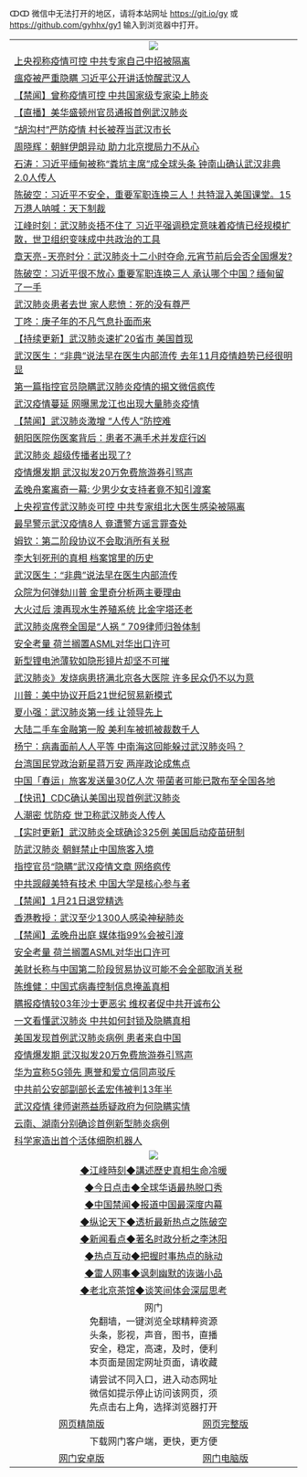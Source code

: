 ↀↀ 微信中无法打开的地区，请将本站网址 https://git.io/gy 或 https://github.com/gyhhx/gy1 输入到浏览器中打开。 

 <table>

  <tr>
    <td colspan="2" align=center><img src="https://cdn.jsdelivr.net/gh/gyoupiodf/im1/20190822-2.jpg"></td>
 </tr>
<tr><td colspan="2" align="left"><a href="https://xball.casa/oo.aspx?name=c1120238&key=eqxowaguscvmxdgc&from=gy">上央视称疫情可控 中共专家自己中招被隔离</a></td></tr>
<tr><td colspan="2" align="left"><a href="https://xball.casa/oo.aspx?name=c1120327&key=eqxowaguscvmxdgc&from=gy">瘟疫被严重隐瞒 习近平公开讲话惊醒武汉人</a></td></tr>
<tr><td colspan="2" align="left"><a href="https://xball.casa/oo.aspx?name=c1120360&key=eqxowaguscvmxdgc&from=gy">【禁闻】曾称疫情可控 中共国家级专家染上肺炎</a></td></tr>
<tr><td colspan="2" align="left"><a href="https://xball.casa/oo.aspx?name=c1120328&key=eqxowaguscvmxdgc&from=gy">【直播】美华盛顿州官员通报首例武汉肺炎</a></td></tr>
<tr><td colspan="2" align="left"><a href="https://xball.casa/oo.aspx?name=c1120263&key=eqxowaguscvmxdgc&from=gy">“胡沟村”严防疫情 村长被荐当武汉市长</a></td></tr>
<tr><td colspan="2" align="left"><a href="https://xball.casa/oo.aspx?name=c1120357&key=eqxowaguscvmxdgc&from=gy">周晓辉：朝鲜伊朗异动 助力北京搅局力不从心</a></td></tr>
<tr><td colspan="2" align="left"><a href="https://xball.casa/oo.aspx?name=c816850&key=eqxowaguscvmxdgc&from=gy">石涛：习近平缅甸被称“粪坑主席”成全球头条 钟南山确认武汉非典2.0人传人</a></td></tr>
<tr><td colspan="2" align="left"><a href="https://xball.casa/oo.aspx?name=c816932&key=eqxowaguscvmxdgc&from=gy">陈破空：习近平不安全，重要军职连换三人！共特混入美国课堂。15万港人呐喊：天下制裁</a></td></tr>
<tr><td colspan="2" align="left"><a href="https://xball.casa/oo.aspx?name=c922850&key=eqxowaguscvmxdgc&from=gy">江峰时刻：武汉肺炎捂不住了 习近平强调稳定意味着疫情已经规模扩散，世卫组织变味成中共政治的工具</a></td></tr>
<tr><td colspan="2" align="left"><a href="https://xball.casa/oo.aspx?name=c1025998&key=eqxowaguscvmxdgc&from=gy">章天亮-天亮时分：武汉肺炎十二小时夺命,元宵节前后会否全国爆发?</a></td></tr>
<tr><td colspan="2" align="left"><a href="https://xball.casa/oo.aspx?name=c1120267&key=eqxowaguscvmxdgc&from=gy">陈破空：习近平很不放心 重要军职连换三人 承认哪个中国？缅甸留了一手</a></td></tr>
<tr><td colspan="2" align="left"><a href="https://xball.casa/oo.aspx?name=c1120262&key=eqxowaguscvmxdgc&from=gy">武汉肺炎患者去世 家人悲愤：死的没有尊严</a></td></tr>
<tr><td colspan="2" align="left"><a href="https://xball.casa/oo.aspx?name=c1120277&key=eqxowaguscvmxdgc&from=gy">丁咚：庚子年的不凡气息扑面而来</a></td></tr>
<tr><td colspan="2" align="left"><a href="https://xball.casa/oo.aspx?name=c1119038&key=eqxowaguscvmxdgc&from=gy">【持续更新】武汉肺炎速扩20省市 美国首现</a></td></tr>
<tr><td colspan="2" align="left"><a href="https://xball.casa/oo.aspx?name=c1120372&key=eqxowaguscvmxdgc&from=gy">武汉医生：“非典”说法早在医生内部流传 去年11月疫情趋势已经很明显</a></td></tr>
<tr><td colspan="2" align="left"><a href="https://xball.casa/oo.aspx?name=c1120297&key=eqxowaguscvmxdgc&from=gy">第一篇指控官员隐瞒武汉肺炎疫情的揭文微信疯传</a></td></tr>
<tr><td colspan="2" align="left"><a href="https://xball.casa/oo.aspx?name=c1120369&key=eqxowaguscvmxdgc&from=gy">武汉疫情蔓延 网曝黑龙江也出现大量肺炎疫情</a></td></tr>
<tr><td colspan="2" align="left"><a href="https://xball.casa/oo.aspx?name=c1120359&key=eqxowaguscvmxdgc&from=gy">【禁闻】武汉肺炎激增 “人传人”防控难</a></td></tr>
<tr><td colspan="2" align="left"><a href="https://xball.casa/oo.aspx?name=c1120352&key=eqxowaguscvmxdgc&from=gy">朝阳医院伤医案背后：患者不满手术并发症行凶</a></td></tr>
<tr><td colspan="2" align="left"><a href="https://xball.casa/oo.aspx?name=c1120299&key=eqxowaguscvmxdgc&from=gy">武汉肺炎 超级传播者出现了?</a></td></tr>
<tr><td colspan="2" align="left"><a href="https://xball.casa/oo.aspx?name=c1120349&key=eqxowaguscvmxdgc&from=gy">疫情爆发期 武汉拟发20万免费旅游券引骂声</a></td></tr>
<tr><td colspan="2" align="left"><a href="https://xball.casa/oo.aspx?name=c1120314&key=eqxowaguscvmxdgc&from=gy">孟晚舟案离奇一幕: 少男少女支持者竟不知引渡案</a></td></tr>
<tr><td colspan="2" align="left"><a href="https://xball.casa/oo.aspx?name=c1120313&key=eqxowaguscvmxdgc&from=gy">上央视宣传武汉肺炎可控 中共专家组北大医生感染被隔离</a></td></tr>
<tr><td colspan="2" align="left"><a href="https://xball.casa/oo.aspx?name=c1120296&key=eqxowaguscvmxdgc&from=gy">最早警示武汉疫情8人 竟遭警方谣言罪查处</a></td></tr>
<tr><td colspan="2" align="left"><a href="https://xball.casa/oo.aspx?name=c1120249&key=eqxowaguscvmxdgc&from=gy">姆钦：第二阶段协议不会取消所有关税</a></td></tr>
<tr><td colspan="2" align="left"><a href="https://xball.casa/oo.aspx?name=c1120377&key=eqxowaguscvmxdgc&from=gy">李大钊死刑的真相 档案馆里的历史</a></td></tr>
<tr><td colspan="2" align="left"><a href="https://xball.casa/oo.aspx?name=c1120347&key=eqxowaguscvmxdgc&from=gy">武汉医生：“非典”说法早在医生内部流传</a></td></tr>
<tr><td colspan="2" align="left"><a href="https://xball.casa/oo.aspx?name=c1120370&key=eqxowaguscvmxdgc&from=gy">众院为何弹劾川普 金里奇分析两主要理由</a></td></tr>
<tr><td colspan="2" align="left"><a href="https://xball.casa/oo.aspx?name=c1120315&key=eqxowaguscvmxdgc&from=gy">大火过后 澳再现水生养殖系统 比金字塔还老</a></td></tr>
<tr><td colspan="2" align="left"><a href="https://xball.casa/oo.aspx?name=c1120322&key=eqxowaguscvmxdgc&from=gy">武汉肺炎席卷全国是“人祸 ” 709律师归咎体制</a></td></tr>
<tr><td colspan="2" align="left"><a href="https://xball.casa/oo.aspx?name=c1120248&key=eqxowaguscvmxdgc&from=gy">安全考量 荷兰搁置ASML对华出口许可</a></td></tr>
<tr><td colspan="2" align="left"><a href="https://xball.casa/oo.aspx?name=c1120321&key=eqxowaguscvmxdgc&from=gy">新型锂电池薄软如隐形镜片却坚不可摧</a></td></tr>
<tr><td colspan="2" align="left"><a href="https://xball.casa/oo.aspx?name=c1120309&key=eqxowaguscvmxdgc&from=gy">武汉肺炎》发烧病患挤满北京各大医院 许多民众仍不以为意</a></td></tr>
<tr><td colspan="2" align="left"><a href="https://xball.casa/oo.aspx?name=c1120371&key=eqxowaguscvmxdgc&from=gy">川普：美中协议开启21世纪贸易新模式</a></td></tr>
<tr><td colspan="2" align="left"><a href="https://xball.casa/oo.aspx?name=c1120276&key=eqxowaguscvmxdgc&from=gy">夏小强：武汉肺炎第一线 让领导先上</a></td></tr>
<tr><td colspan="2" align="left"><a href="https://xball.casa/oo.aspx?name=c1120356&key=eqxowaguscvmxdgc&from=gy">大陆二手车金融第一股 美利车被抓被裁数千人</a></td></tr>
<tr><td colspan="2" align="left"><a href="https://xball.casa/oo.aspx?name=c1120268&key=eqxowaguscvmxdgc&from=gy">杨宁：病毒面前人人平等 中南海这回能躲过武汉肺炎吗？</a></td></tr>
<tr><td colspan="2" align="left"><a href="https://xball.casa/oo.aspx?name=c1120340&key=eqxowaguscvmxdgc&from=gy">台湾国民党政治新星蒋万安 两岸政论成焦点</a></td></tr>
<tr><td colspan="2" align="left"><a href="https://xball.casa/oo.aspx?name=c1120351&key=eqxowaguscvmxdgc&from=gy">中国「春运」旅客发送量30亿人次 带菌者可能已散布至全国各地</a></td></tr>
<tr><td colspan="2" align="left"><a href="https://xball.casa/oo.aspx?name=c1120290&key=eqxowaguscvmxdgc&from=gy">【快讯】CDC确认美国出现首例武汉肺炎</a></td></tr>
<tr><td colspan="2" align="left"><a href="https://xball.casa/oo.aspx?name=c1120376&key=eqxowaguscvmxdgc&from=gy">人潮密 忧防疫 世卫称武汉肺炎人传人</a></td></tr>
<tr><td colspan="2" align="left"><a href="https://xball.casa/oo.aspx?name=c1120292&key=eqxowaguscvmxdgc&from=gy">【实时更新】武汉肺炎全球确诊325例 美国启动疫苗研制</a></td></tr>
<tr><td colspan="2" align="left"><a href="https://xball.casa/oo.aspx?name=c1120348&key=eqxowaguscvmxdgc&from=gy">防武汉肺炎 朝鲜禁止中国旅客入境</a></td></tr>
<tr><td colspan="2" align="left"><a href="https://xball.casa/oo.aspx?name=c1120274&key=eqxowaguscvmxdgc&from=gy">指控官员“隐瞒”武汉疫情文章 网络疯传</a></td></tr>
<tr><td colspan="2" align="left"><a href="https://xball.casa/oo.aspx?name=c1120354&key=eqxowaguscvmxdgc&from=gy">中共觊觎美特有技术 中国大学是核心参与者</a></td></tr>
<tr><td colspan="2" align="left"><a href="https://xball.casa/oo.aspx?name=c1120358&key=eqxowaguscvmxdgc&from=gy">【禁闻】1月21日退党精选</a></td></tr>
<tr><td colspan="2" align="left"><a href="https://xball.casa/oo.aspx?name=c1120355&key=eqxowaguscvmxdgc&from=gy">香港教授：武汉至少1300人感染神秘肺炎</a></td></tr>
<tr><td colspan="2" align="left"><a href="https://xball.casa/oo.aspx?name=c1120330&key=eqxowaguscvmxdgc&from=gy">【禁闻】孟晚舟出庭 媒体指99%会被引渡</a></td></tr>
<tr><td colspan="2" align="left"><a href="https://xball.casa/oo.aspx?name=c1120350&key=eqxowaguscvmxdgc&from=gy">安全考量 荷兰搁置ASML对华出口许可</a></td></tr>
<tr><td colspan="2" align="left"><a href="https://xball.casa/oo.aspx?name=c1120284&key=eqxowaguscvmxdgc&from=gy">美财长称与中国第二阶段贸易协议可能不会全部取消关税</a></td></tr>
<tr><td colspan="2" align="left"><a href="https://xball.casa/oo.aspx?name=c1120303&key=eqxowaguscvmxdgc&from=gy">陈维健：中国式病毒控制信息掩盖真相</a></td></tr>
<tr><td colspan="2" align="left"><a href="https://xball.casa/oo.aspx?name=c1120342&key=eqxowaguscvmxdgc&from=gy">瞒报疫情较03年沙士更恶劣 维权者促中共开诚布公</a></td></tr>
<tr><td colspan="2" align="left"><a href="https://xball.casa/oo.aspx?name=c1120326&key=eqxowaguscvmxdgc&from=gy">一文看懂武汉肺炎 中共如何封锁及隐瞒真相</a></td></tr>
<tr><td colspan="2" align="left"><a href="https://xball.casa/oo.aspx?name=c1120312&key=eqxowaguscvmxdgc&from=gy">美国发现首例武汉肺炎病例 患者来自中国</a></td></tr>
<tr><td colspan="2" align="left"><a href="https://xball.casa/oo.aspx?name=c1120261&key=eqxowaguscvmxdgc&from=gy">疫情爆发期 武汉拟发20万免费旅游券引骂声</a></td></tr>
<tr><td colspan="2" align="left"><a href="https://xball.casa/oo.aspx?name=c1120258&key=eqxowaguscvmxdgc&from=gy">华为宣称5G领先 惠誉和爱立信同声驳斥</a></td></tr>
<tr><td colspan="2" align="left"><a href="https://xball.casa/oo.aspx?name=c1120250&key=eqxowaguscvmxdgc&from=gy">中共前公安部副部长孟宏伟被判13年半</a></td></tr>
<tr><td colspan="2" align="left"><a href="https://xball.casa/oo.aspx?name=c1120275&key=eqxowaguscvmxdgc&from=gy">武汉疫情 律师谢燕益质疑政府为何隐瞒实情</a></td></tr>
<tr><td colspan="2" align="left"><a href="https://xball.casa/oo.aspx?name=c1120265&key=eqxowaguscvmxdgc&from=gy">云南、湖南分别确诊首例新型肺炎病例</a></td></tr>
<tr><td colspan="2" align="left"><a href="https://xball.casa/oo.aspx?name=c1120320&key=eqxowaguscvmxdgc&from=gy">科学家造出首个活体细胞机器人</a></td></tr>

 <tr>
   <td colspan="2" align=center><img src="https://cdn.jsdelivr.net/gh/gyoupiodf/im1/jf-1.jpg"></td>
  </tr>
   <tr>
   <td colspan="2" align=center> 
<a href="https://xball.casa/oo.aspx?name=c922850&key=eqxowaguscvmxdgc&from=gy&tag=9877">◆江峰時刻◆講述歷史真相生命冷暖</a><br/>
    </td>
  </tr>
   <tr>
   <td colspan="2" align=center> 
<a href="https://xball.casa/oo.aspx?name=c816850&key=eqxowaguscvmxdgc&from=gy&tag=9877">◆今日点击◆全球华语最热脱口秀</a><br/>
    </td>
  </tr>
  <tr>
  <td colspan="2" align=center>
<a href="https://xball.casa/oo.aspx?name=c816860&key=eqxowaguscvmxdgc&from=gy&tag=99733110">◆中国禁闻◆报道中国最深度内幕</a><br/>
   </tr>
  <tr>
     <td colspan="2" align=center>
<a href="https://xball.casa/oo.aspx?name=c816855&key=eqxowaguscvmxdgc&from=gy&tag=997110">◆纵论天下◆透析最新热点之陈破空</a><br/>
   </tr>
   <tr>
      <td colspan="2" align=center>
<a href="https://xball.casa/oo.aspx?name=c838308&key=eqxowaguscvmxdgc&from=gy&tag=9973110">◆新闻看点◆著名时政分析之李沐阳</a><br/>
   </tr>
   <tr>
     <td colspan="2" align=center>
<a href="https://xball.casa/oo.aspx?name=c816852&key=eqxowaguscvmxdgc&from=gy&tag=9733110">◆热点互动◆把握时事热点的脉动</a><br/>
   </tr>
   <tr>
      <td colspan="2" align=center>
<a href="https://xball.casa/oo.aspx?name=c816694&key=eqxowaguscvmxdgc&from=gy&tag=93310">◆雷人网事◆讽刺幽默的诙谐小品</a><br/>
   </tr>
   <tr>
    <td colspan="2" align=center>
<a href="https://xball.casa/oo.aspx?name=c816650&key=eqxowaguscvmxdgc&from=gy&tag=9973110">◆老北京茶馆◆谈笑间体会深层思考</a><br/>
   </tr>
<tr>
    <td colspan="2" align="center">网门<br/>免翻墙，一键浏览全球精粹资源<br/>头条，影视，声音，图书，直播<br/>安全，稳定，高速，及时，便利<br/>本页面是固定网址页面，请收藏</td>
  <tr>
  <tr>
    <td colspan="2" align="center">请尝试不同入口，进入动态网址<br/>微信如提示停止访问该网页，须<br/>先点击右上角，选择浏览器打开</td>
  <tr>  
  <tr>
    <td align="center"><a href="https://gitcdn.xyz/repo/otiny/up/master/show002.htm">网页精简版</a></td>
    <td align="center"><a href="https://gitcdn.xyz/repo/otiny/up/master/show001.htm">网页完整版</a></td>
  </tr>
  <tr>
    <td colspan="2" align="center">下载网门客户端，更快，更方便</td>
  <tr>
  <tr>
    <td align="center"><a href="https://raw.githubusercontent.com/opipe/up/master/oGatea.apk">网门安卓版</a></td>
    <td align="center"><a href="https://raw.githubusercontent.com/opipe/up/master/oGate.zip">网门电脑版</a></td>
  </tr>

</table>

